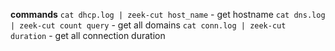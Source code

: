 
**commands**
`cat dhcp.log | zeek-cut host_name` - get hostname
`cat dns.log | zeek-cut count query` - get all domains
`cat conn.log | zeek-cut duration` - get all connection duration
